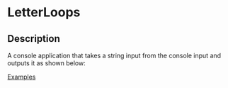 # LetterLoops

## Description
A console application that takes a string input from the console input and outputs it as shown below:

[Examples](https://www.notion.so/4e7584950efb4f218edefd6bf486b5fd)
